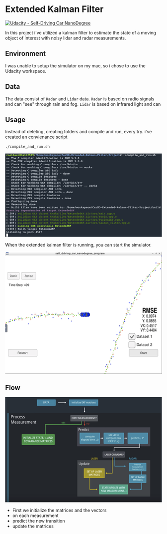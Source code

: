 # Extended Kalman Filter
[![Udacity - Self-Driving Car NanoDegree](https://s3.amazonaws.com/udacity-sdc/github/shield-carnd.svg)](http://www.udacity.com/drive)

In this project i've utilized a kalman filter to estimate the state of a moving object of interest with noisy lidar and radar measurements. 

## Environment
I was unable to setup the simulator on my mac, so i chose to use the Udacity workspace.

## Data
The data consist of `Radar` and `Lidar` data. `Radar` is based on radio signals and can "see" through rain and fog. `Lidar` is based on infrared light and can 

## Usage
Instead of deleting, creating folders and compile and run, every try. i've created an convienance script
```bash
./compile_and_run.sh

```

![Compile and run](./images/compile_and_run.png)

When the extended kalman filter is running, you can start the simulator. 

![Simulator](./images/simulator.png)

## Flow

![Flow](./images/flow.png)

- First we initialize the matrices and the vectors
- on each measurement
-  predict the new transition
-  update the matrices
